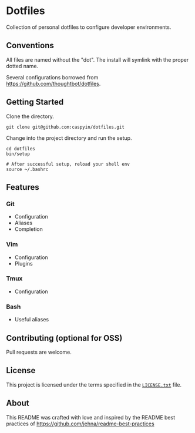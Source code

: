Dotfiles
========

Collection of personal dotfiles to configure developer environments.

Conventions
-----------

All files are named without the "dot". The install will symlink with the proper
dotted name.

Several configurations borrowed from https://github.com/thoughtbot/dotfiles.

Getting Started
---------------

Clone the directory.

    git clone git@github.com:caspyin/dotfiles.git

Change into the project directory and run the setup.

    cd dotfiles
    bin/setup
    
    # After successful setup, reload your shell env
    source ~/.bashrc

Features
--------

### Git

* Configuration
* Aliases
* Completion

### Vim

* Configuration
* Plugins

### Tmux

* Configuration

### Bash

* Useful aliases

Contributing (optional for OSS)
-------------------------------

Pull requests are welcome.

License
-------

This project is licensed under the terms specified in the [`LICENSE.txt`] file.

[`LICENSE.txt`]: /LICENSE.txt

About
-----

This README was crafted with love and inspired by the README best practices of
https://github.com/jehna/readme-best-practices


